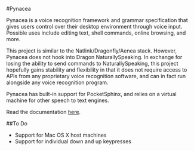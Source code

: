 #Pynacea

Pynacea is a voice recognition framework and grammar specification that gives
users control over their desktop environment through voice input. Possible
uses include editing text, shell commands, online browsing, and more.

This project is similar to the Natlink/Dragonfly/Aenea stack. However, Pynacea
does not hook into Dragon NaturallySpeaking. In exchange for losing the
ability to send commands to NaturallySpeaking, this project hopefully gains
stability and flexibility in that it does not require access to APIs from any
proprietary voice recognition software, and can in fact run alongside any voice
recognition program.

Pynacea has built-in support for PocketSphinx, and relies on a virtual machine
for other speech to text engines.

Read the documentation [here](https://pythonhosted.org/pynhost/).

##To Do

- Support for Mac OS X host machines
- Support for individual down and up keypresses
